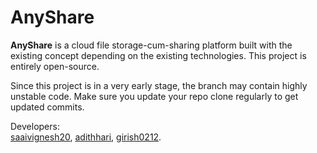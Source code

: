 <h1>AnyShare</h1>
<p>
	<b>AnyShare</b> is a cloud file storage-cum-sharing platform built with the existing concept depending on the existing technologies. This project is entirely open-source.
</p>
<p>
	Since this project is in a very early stage, the branch may contain highly unstable code. Make sure you update your repo clone regularly to get updated commits.
</p>
<p>
	Developers:<br>
	<a href="https://github.com/saaivignesh20">saaivignesh20</a>, <a href="https://github.com/adithhari">adithhari</a>, <a href="https://github.com/girish0212">girish0212</a>.
</p>